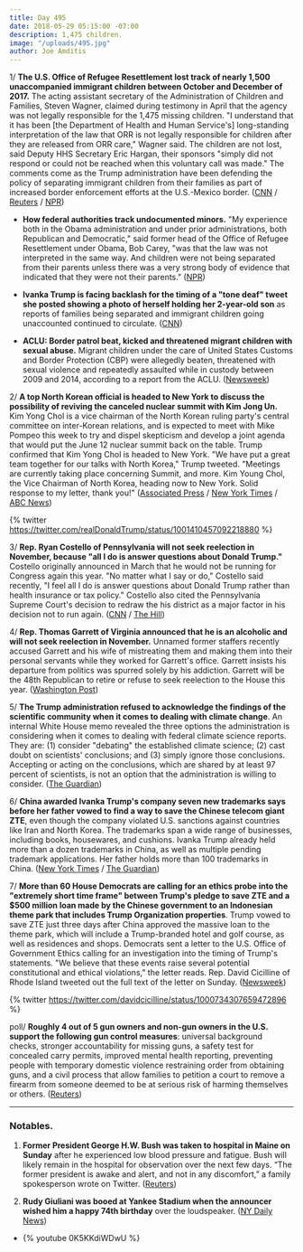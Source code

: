 ```yaml
---
title: Day 495
date: 2018-05-29 05:15:00 -07:00
description: 1,475 children.
image: "/uploads/495.jpg"
author: Joe Amditis
---
```


1/ **The U.S. Office of Refugee Resettlement lost track of nearly 1,500 unaccompanied immigrant children between October and December of 2017.** The acting assistant secretary of the Administration of Children and Families, Steven Wagner, claimed during testimony in April that the agency was not legally responsible for the 1,475 missing children. "I understand that it has been \[the Department of Health and Human Service's\] long-standing interpretation of the law that ORR is not legally responsible for children after they are released from ORR care," Wagner said. The children are not lost, said Deputy HHS Secretary Eric Hargan, their sponsors "simply did not respond or could not be reached when this voluntary call was made." The comments come as the Trump administration have been defending the policy of separating immigrant children from their families as part of increased border enforcement efforts at the U.S.-Mexico border. ([CNN](https://www.cnn.com/2018/05/26/politics/hhs-lost-track-1500-immigrant-children/index.html) / [Reuters](https://www.reuters.com/article/us-usa-immigration-children/u-s-official-says-agency-did-not-lose-immigrant-children-idUSKCN1IU061) / [NPR](https://www.npr.org/2018/05/28/615010170/how-the-trump-administrations-family-separation-policy-is-playing-out))

* **How federal authorities track undocumented minors.** "My experience both in the Obama administration and under prior administrations, both Republican and Democratic," said former head of the Office of Refugee Resettlement under Obama, Bob Carey, "was that the law was not interpreted in the same way. And children were not being separated from their parents unless there was a very strong body of evidence that indicated that they were not their parents." ([NPR](https://www.npr.org/2018/05/28/615010177/how-federal-authorities-track-undocumented-minors))

* **Ivanka Trump is facing backlash for the timing of a "tone deaf" tweet she posted showing a photo of herself holding her 2-year-old son** as reports of families being separated and immigrant children going unaccounted continued to circulate. ([CNN](https://www.cnn.com/videos/politics/2018/05/28/ivanka-trump-tweet-tone-deaf-border-battle-wolf-sot.cnn))

* **ACLU: Border patrol beat, kicked and threatened migrant children with sexual abuse.** Migrant children under the care of United States Customs and Border Protection (CBP) were allegedly beaten, threatened with sexual violence and repeatedly assaulted while in custody between 2009 and 2014, according to a report from the ACLU. ([Newsweek](http://www.newsweek.com/customs-and-border-control-beat-kicked-and-threatened-migrant-children-under-941385))

2/ **A top North Korean official is headed to New York to discuss the possibility of reviving the canceled nuclear summit with Kim Jong Un.** Kim Yong Chol is a vice chairman of the North Korean ruling party's central committee on inter-Korean relations, and is expected to meet with Mike Pompeo this week to try and dispel skepticism and develop a joint agenda that would put the June 12 nuclear summit back on the table. Trump confirmed that Kim Yong Chol is headed to New York. "We have put a great team together for our talks with North Korea," Trump tweeted. "Meetings are currently taking place concerning Summit, and more. Kim Young Chol, the Vice Chairman of North Korea, heading now to New York. Solid response to my letter, thank you!" ([Associated Press](https://apnews.com/7ee5dcf4d1da42d88edec092ec9f4bac) / [New York Times](https://www.nytimes.com/2018/05/27/us/politics/us-north-korea-trump-summit-meeting.html) / [ABC News](https://abcnews.go.com/Politics/us-north-korean-officials-laying-groundwork-off-back/story?id=55498792))

{% twitter https://twitter.com/realDonaldTrump/status/1001410457092218880 %}

3/ **Rep. Ryan Costello of Pennsylvania will not seek reelection in November, because "all I do is answer questions about Donald Trump."** Costello originally announced in March that he would not be running for Congress again this year. "No matter what I say or do," Costello said recently, "I feel all I do is answer questions about Donald Trump rather than health insurance or tax policy." Costello also cited the Pennsylvania Supreme Court's decision to redraw the his district as a major factor in his decision not to run again. ([CNN](https://www.cnn.com/2018/05/26/politics/house-retirements-ryan-costello-jeff-flake-ileana-ros-lehtinen/index.html) / [The Hill](http://thehill.com/homenews/house/389597-gop-congressman-says-hes-leaving-congress-because-all-i-do-is-answer-questions))

4/ **Rep. Thomas Garrett of Virginia announced that he is an alcoholic and will not seek reelection in November.** Unnamed former staffers recently accused Garrett and his wife of mistreating them and making them into their personal servants while they worked for Garrett's office. Garrett insists his departure from politics was spurred solely by his addiction. Garrett will be the 48th Republican to retire or refuse to seek reelection to the House this year. ([Washington Post](https://www.washingtonpost.com/local/virginia-politics/rep-garrett-announces-he-is-an-alcoholic-and-will-not-seek-re-election/2018/05/28/40e8839a-62b2-11e8-99d2-0d678ec08c2f_story.html?utm_term=.d32dd10b0254))

5/ **The Trump administration refused to acknowledge the findings of the scientific community when it comes to dealing with climate change**. An internal White House memo revealed the three options the administration is considering when it comes to dealing with federal climate science reports. They are: (1) consider "debating" the established climate science; (2) cast doubt on scientists' conclusions; and (3) simply ignore those conclusions. Accepting or acting on the conclusions, which are shared by at least 97 percent of scientists, is not an option that the administration is willing to consider. ([The Guardian](https://www.theguardian.com/environment/climate-consensus-97-per-cent/2018/may/29/trump-administration-refuses-to-consider-that-97-of-climate-scientists-could-be-right))

6/ **China awarded Ivanka Trump's company seven new trademarks says before her father vowed to find a way to save the Chinese telecom giant ZTE**, even though the company violated U.S. sanctions against countries like Iran and North Korea. The trademarks span a wide range of businesses, including books, housewares, and cushions. Ivanka Trump already held more than a dozen trademarks in China, as well as multiple pending trademark applications. Her father holds more than 100 trademarks in China. ([New York Times](https://www.nytimes.com/2018/05/28/business/ivanka-trump-china-trademarks.html) / [The Guardian](https://www.theguardian.com/us-news/2018/may/28/ivanka-trump-won-china-trademarks-donald-trump-zte-reversal))

7/ **More than 60 House Democrats are calling for an ethics probe into the "extremely short time frame" between Trump's pledge to save ZTE and a $500 million loan made by the Chinese government to an Indonesian theme park that includes Trump Organization properties**. Trump vowed to save ZTE just three days after China approved the massive loan to the theme park, which will include a Trump-branded hotel and golf course, as well as residences and shops. Democrats sent a letter to the U.S. Office of Government Ethics calling for an investigation into the timing of Trump's statements. "We believe that these events raise several potential constitutional and ethical violations," the letter reads. Rep. David Cicilline of Rhode Island tweeted out the full text of the letter on Sunday. ([Newsweek](http://www.newsweek.com/democrats-demand-ethics-investigation-trump-over-chinese-loan-and-ban-lift-946276))

{% twitter https://twitter.com/davidcicilline/status/1000734307659472896 %}

poll/ **Roughly 4 out of 5 gun owners and non-gun owners in the U.S. support the following gun control measures**: universal background checks, stronger accountability for missing guns, a safety test for concealed carry permits, improved mental health reporting, preventing people with temporary domestic violence restraining order from obtaining guns, and a civil process that allow families to petition a court to remove a firearm from someone deemed to be at serious risk of harming themselves or others. ([Reuters](https://www.reuters.com/article/us-health-guns-opinions/most-u-s-gun-owners-support-stronger-gun-laws-idUSKCN1IT1Q6))

---

### Notables.

1. **Former President George H.W. Bush was taken to hospital in Maine on Sunday** after he experienced low blood pressure and fatigue. Bush will likely remain in the hospital for observation over the next few days. “The former president is awake and alert, and not in any discomfort,” a family spokesperson wrote on Twitter. ([Reuters](https://www.reuters.com/article/us-people-georgehwbush/former-u-s-president-george-h-w-bush-taken-to-hospital-in-maine-idUSKCN1IS0PJ))

2. **Rudy Giuliani was booed at Yankee Stadium when the announcer wished him a happy 74th birthday** over the loudspeaker. ([NY Daily News](http://www.nydailynews.com/sports/baseball/yankees/rudy-giuliani-booed-yankee-stadium-birthday-article-1.4013891))

* {% youtube 0K5KKdiWDwU %}